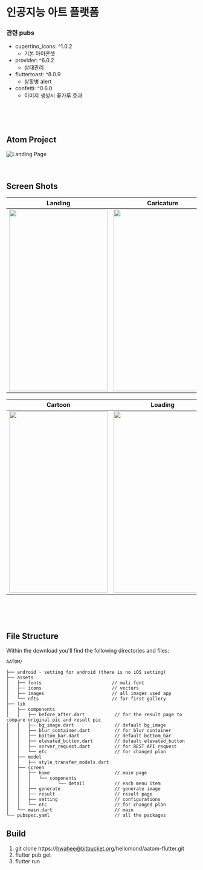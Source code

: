 # 인공지능 아트 플랫폼

### 관련 pubs

* cupertino_icons: ^1.0.2
  * 기본 아이콘셋
* provider: ^6.0.2
  * 상태관리
* fluttertoast: ^8.0.9
  * 상황병 alert
* confetti: ^0.6.0 
  * 이미지 생성시 꽃가루 효과
   
<br/><br/><br/>


## Atom Project  

![Landing Page](https://artmon-vue.s3.ap-northeast-2.amazonaws.com/dist/img/atom/Screen+Shot+2022-04-29+at+4.23.06+PM.png)
<br/><br/><br/>


## Screen Shots

| Landing                                                                                                                  | Caricature                                                                                                                   | Art Style                                                                                                                      |
| ------------------------------------------------------------------------------------------------------------------------ | ---------------------------------------------------------------------------------------------------------------------------- | ------------------------------------------------------------------------------------------------------------------------------ |
| [<img src="https://artmon-vue.s3.ap-northeast-2.amazonaws.com/dist/img/atom/main_01.png" width="260" height="480" />](#) | [<img src="https://artmon-vue.s3.ap-northeast-2.amazonaws.com/dist/img/atom/caricalture.png" width="260" height="480" />](#) | [<img src="https://artmon-vue.s3.ap-northeast-2.amazonaws.com/dist/img/atom/styletransfer.png" width="260" height="480" />](#) |

| Cartoon                                                                                                                     | Loading                                                                                                                  | Result                                                                                                                     |
| --------------------------------------------------------------------------------------------------------------------------- | ------------------------------------------------------------------------------------------------------------------------ | -------------------------------------------------------------------------------------------------------------------------- |
| [<img src="https://artmon-vue.s3.ap-northeast-2.amazonaws.com/dist/img/atom/cartoon_01.png" width="260" height="480" />](#) | [<img src="https://artmon-vue.s3.ap-northeast-2.amazonaws.com/dist/img/atom/loading.png" width="260" height="480" />](#) | [<img src="https://artmon-vue.s3.ap-northeast-2.amazonaws.com/dist/img/atom/result_01.png" width="260" height="480" />](#) |

<br/><br/><br/>

## File Structure

Within the download you'll find the following directories and files:

```
AATOM/

├── android - setting for android (there is no iOS setting)
├── assets
│   ├── fonts                          // muli font
│   ├── icons                          // vectors
│   ├── images                         // all images used app
│   └── nfts                           // for first gallery
├── lib
│   ├── components
│   │   ├── before_after.dart           // for the result page to compare original pic and result pic
│   │   ├── bg_image.dart               // default bg_image
│   │   ├── blur_container.dart         // for blur container
│   │   ├── bottom_bar.dart             // default bottom_bar
│   │   ├── elevated_button.dart        // default elevated_button
│   │   ├── server_request.dart         // for REST API request
│   │   └── etc                         // for changed plan
│   ├── model
│   │   ├── style_transfer_models.dart
│   ├── screen
│   │   ├── home                        // main page
│   │   │   └── components
│   │   │          └── detail           // each menu item
│   │   ├── generate                    // generate image
│   │   ├── result                      // result page
│   │   ├── setting                     // configurations
│   │   └── etc                         // for changed plan
│   └── main.dart                       // main
└── pubspec.yaml                        // all the packages

```

## Build

1. git clone https://hwahee@bitbucket.org/hellomond/aatom-flutter.git
2. flutter pub get
3. flutter run  

<script setup>
  import Comment from '../../.vitepress/components/Comment.vue'
</script>
<Comment />